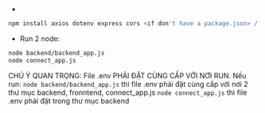 - 
```bash
npm install axios dotenv express cors <if don't have a package.json> / npm install <>
```
- Run 2 node:
```bash
node backend/backend_app.js
node connect_app.js
```

CHÚ Ý QUAN TRỌNG: File .env PHẢI ĐẶT CÙNG CẤP VỚI NƠI RUN. Nếu run: 
```node backend/backend_app.js``` thì file .env phải đặt cùng cấp với nơi 2 thư mục backend, fronntend, connect_app.js
```node connect_app.js``` thì file .env phải đặt trong thư mục backend